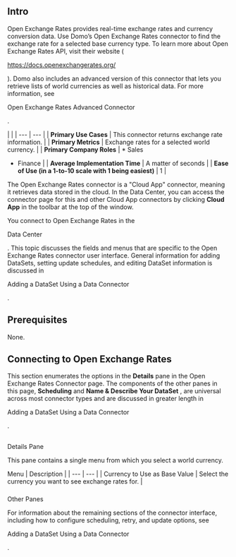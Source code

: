 

Intro
-------

Open Exchange Rates provides real-time exchange rates and currency conversion data. Use Domo’s Open Exchange Rates connector to find the exchange rate for a selected base currency type. To learn more about Open Exchange Rates API, visit their website (

https://docs.openexchangerates.org/

). Domo also includes an advanced version of this connector that lets you retrieve lists of world currencies as well as historical data. For more information, see

Open Exchange Rates Advanced Connector

.

  |  |
| --- | --- |
|
**Primary Use Cases**
 |
 This connector returns exchange rate information.
  |
|
**Primary Metrics**
 |
 Exchange rates for a selected world currency.
  |
|
**Primary Company Roles**
 | * Sales
* Finance
 |
|
**Average Implementation Time**
 |
 A matter of seconds
  |
|
**Ease of Use (in a 1-to-10 scale with 1 being easiest)**
 |
 1
  |

The Open Exchange Rates connector is a "Cloud App" connector, meaning it retrieves data stored in the cloud. In the Data Center, you can access the connector page for this and other Cloud App connectors by clicking
 **Cloud App**
 in the toolbar at the top of the window.


 You connect to Open Exchange Rates in the

Data Center

. This topic discusses the fields and menus that are specific to the Open Exchange Rates connector user interface. General information for adding DataSets, setting update schedules, and editing DataSet information is discussed in

Adding a DataSet Using a Data Connector

.


 Prerequisites
---------------

None.


 Connecting to Open Exchange Rates
-----------------------------------

This section enumerates the options in the
 **Details**
 pane in the Open Exchange Rates Connector page. The components of the other panes in this page,
 **Scheduling**
 and
 **Name & Describe Your DataSet**
 , are universal across most connector types and are discussed in greater length in

Adding a DataSet Using a Data Connector

.

##
 Details Pane

This pane contains a single menu from which you select a world currency.


 Menu
  |
 Description
  |
| --- | --- |
|
 Currency to Use as Base Value
  |
 Select the currency you want to see exchange rates for.
  |


###
 Other Panes

For information about the remaining sections of the connector interface, including how to configure scheduling, retry, and update options, see

Adding a DataSet Using a Data Connector

.

